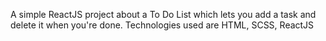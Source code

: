 A simple ReactJS project about a To Do List which lets you add a task and delete it when you're done.
Technologies used are HTML, SCSS, ReactJS
